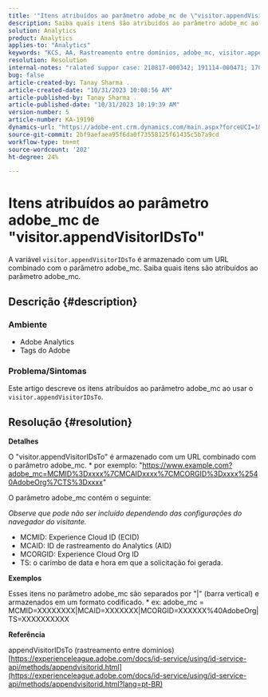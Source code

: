 ```yaml
---
title: '"Itens atribuídos ao parâmetro adobe_mc de \"visitor.appendVisitorIDsTo\"'
description: Saiba quais itens são atribuídos ao parâmetro adobe_mc ao usar "visitor.appendVisitorIDsTo".
solution: Analytics
product: Analytics
applies-to: "Analytics"
keywords: "KCS, AA, Rastreamento entre domínios, adobe_mc, visitor.appendVisitorIDsTo"
resolution: Resolution
internal-notes: "ralated suppor case: 210817-000342; 191114-000471; 170123-000011; 220408-000014"
bug: false
article-created-by: Tanay Sharma .
article-created-date: "10/31/2023 10:08:56 AM"
article-published-by: Tanay Sharma .
article-published-date: "10/31/2023 10:19:39 AM"
version-number: 5
article-number: KA-19190
dynamics-url: "https://adobe-ent.crm.dynamics.com/main.aspx?forceUCI=1&pagetype=entityrecord&etn=knowledgearticle&id=34b58e7a-d577-ee11-8179-6045bd006149"
source-git-commit: 2bf9aefaea95f6da0f73558125f61435c5b7a9cd
workflow-type: tm+mt
source-wordcount: '202'
ht-degree: 24%

---
```


# Itens atribuídos ao parâmetro adobe_mc de &quot;visitor.appendVisitorIDsTo&quot;


A variável `visitor.appendVisitorIDsTo` é armazenado com um URL combinado com o parâmetro adobe_mc. Saiba quais itens são atribuídos ao parâmetro adobe_mc.

## Descrição {#description}


### Ambiente

- Adobe Analytics
- Tags do Adobe


### Problema/Sintomas

Este artigo descreve os itens atribuídos ao parâmetro adobe_mc ao usar o `visitor.appendVisitorIDsTo`.


## Resolução {#resolution}


<b>Detalhes</b>

O &quot;visitor.appendVisitorIDsTo&quot; é armazenado com um URL combinado com o parâmetro adobe_mc.
\* por exemplo: &quot;https://www.example.com?adobe_mc=MCMID%3Dxxxx%7CMCAIDxxxx%7CMCORGID%3Dxxxx%2540AdobeOrg%7CTS%3Dxxxx&quot;

O parâmetro adobe_mc contém o seguinte:

*Observe que pode não ser incluído dependendo das configurações do navegador do visitante.*

- MCMID: Experience Cloud ID (ECID)
- MCAID: ID de rastreamento do Analytics (AID)
- MCORGID: Experience Cloud Org ID
- TS: o carimbo de data e hora em que a solicitação foi gerada.


<b>Exemplos</b>

Esses itens no parâmetro adobe_mc são separados por &quot;|&quot; (barra vertical) e armazenados em um formato codificado.
\* ex: adobe_mc = MCMID=XXXXXXXX|MCAID=XXXXXXX|MCORGID=XXXXXX%40AdobeOrg|TS=XXXXXXXXXX

<b>Referência</b>

appendVisitorIDsTo (rastreamento entre domínios)
[https://experienceleague.adobe.com/docs/id-service/using/id-service-api/methods/appendvisitorid.html](https://experienceleague.adobe.com/docs/id-service/using/id-service-api/methods/appendvisitorid.html?lang=pt-BR)
